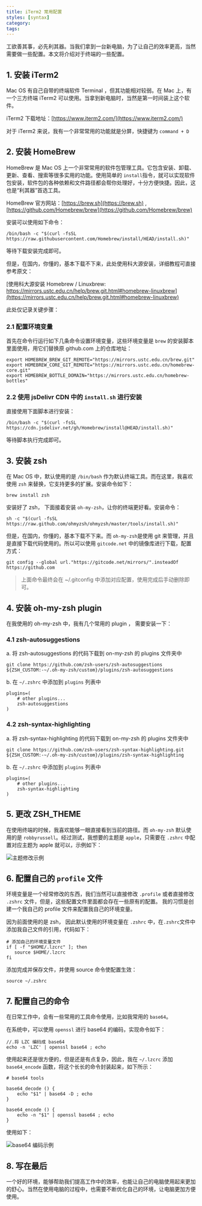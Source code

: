```yaml
---
title: iTerm2 常用配置
styles: [syntax]
category:
tags:
---
```


工欲善其事，必先利其器。当我们拿到一台新电脑，为了让自己的效率更高，当然需要做一些配置。本文将介绍对于终端的一些配置。


## 1. 安装 iTerm2

Mac OS 有自己自带的终端软件 Terminal ，但其功能相对较弱。在 Mac 上，有一个三方终端 iTerm2 可以使用。当拿到新电脑时，当然是第一时间装上这个软件。

iTerm2 下载地址：[https://www.iterm2.com/](https://www.iterm2.com/)

对于 iTerm2 来说，我有一个非常常用的功能就是分屏，快捷键为 `command + D`



## 2. 安装 HomeBrew

HomeBrew 是 Mac OS 上一个非常常用的软件包管理工具。它包含安装、卸载、更新、查看、搜索等很多实用的功能。使用简单的 `install`指令，就可以实现软件包安装，软件包的各种依赖和文件路径都会帮你处理好，十分方便快捷。因此，这也是“利其器”首选工具。

HomeBrew 官方网站：[https://brew.sh](https://brew.sh) , [https://github.com/Homebrew/brew](https://github.com/Homebrew/brew)

安装可以使用如下命令：

```shell
/bin/bash -c "$(curl -fsSL https://raw.githubusercontent.com/Homebrew/install/HEAD/install.sh)"
```

等待下载安装完成即可。

但是，在国内，你懂的，基本下载不下来，此处使用科大源安装，详细教程可直接参考原文：

[使用科大源安装 Homebrew / Linuxbrew: https://mirrors.ustc.edu.cn/help/brew.git.html#homebrew-linuxbrew](https://mirrors.ustc.edu.cn/help/brew.git.html#homebrew-linuxbrew)

此处仅记录关键步骤：

### 2.1 配置环境变量

首先在命令行运行如下几条命令设置环境变量，这些环境变量是 `brew` 的安装脚本里面使用，用它们替换原 github.com 上的仓库地址：

```shell
export HOMEBREW_BREW_GIT_REMOTE="https://mirrors.ustc.edu.cn/brew.git"
export HOMEBREW_CORE_GIT_REMOTE="https://mirrors.ustc.edu.cn/homebrew-core.git"
export HOMEBREW_BOTTLE_DOMAIN="https://mirrors.ustc.edu.cn/homebrew-bottles"
```

### 2.2 使用  jsDelivr CDN 中的 `install.sh` 进行安装

 直接使用下面脚本进行安装：

```shell 
/bin/bash -c "$(curl -fsSL https://cdn.jsdelivr.net/gh/Homebrew/install@HEAD/install.sh)"
```

等待脚本执行完成即可。



## 3. 安装 zsh

在 Mac OS 中，默认使用的是 `/bin/bash` 作为默认终端工具。而在这里，我喜欢使用 `zsh` 来替换，它支持更多的扩展。安装命令如下： 

```shell
brew install zsh	
```

安装好了 zsh， 下面接着安装 `oh-my-zsh`，让你的终端更好看。安装命令：

```shell
sh -c "$(curl -fsSL https://raw.github.com/ohmyzsh/ohmyzsh/master/tools/install.sh)"
```

但是，在国内，你懂的，基本下载不下来。而 `oh-my-zsh`是使用 git 来管理，并且是直接下载代码使用的。所以可以使用 `gitcode.net` 中的镜像库进行下载，配置方式：

```
git config --global url."https://gitcode.net/mirrors/".insteadOf https://github.com
```

> 上面命令最终会在 ~/.gitconfig 中添加对应配置，使用完成后手动删除即可。



## 4. 安装 oh-my-zsh plugin 

在我使用的 oh-my-zsh 中，我有几个常用的 plugin ， 需要安装一下：

### 4.1 zsh-autosuggestions

a. 将 zsh-autosuggestions 的代码下载到 on-my-zsh 的 plugins 文件夹中

```shell
git clone https://github.com/zsh-users/zsh-autosuggestions ${ZSH_CUSTOM:-~/.oh-my-zsh/custom}/plugins/zsh-autosuggestions
```

b. 在 `~/.zshrc` 中添加到 `plugins` 列表中

```
plugins=( 
    # other plugins...
    zsh-autosuggestions
)
```



### 4.2 zsh-syntax-highlighting

a. 将 zsh-syntax-highlighting 的代码下载到 on-my-zsh 的 plugins 文件夹中

```shell
git clone https://github.com/zsh-users/zsh-syntax-highlighting.git ${ZSH_CUSTOM:-~/.oh-my-zsh/custom}/plugins/zsh-syntax-highlighting
```

b. 在 `~/.zshrc` 中添加到 `plugins` 列表中

```
plugins=( 
    # other plugins...
    zsh-syntax-highlighting
)
```



## 5. 更改 ZSH_THEME

在使用终端的时候，我喜欢能够一眼直接看到当前的路径。而 `oh-my-zsh` 默认使用的是 `robbyrussell`。经过测试，我想要的主题是 `apple`，只需要在 `.zshrc` 中配置对应主题为 apple 就可以，示例如下：

![主题修改示例](https://img-blog.csdnimg.cn/cdf5701da677489d8effbe2a15b8b9fb.png)



## 6. 配置自己的 `profile` 文件

环境变量是一个经常修改的东西，我们当然可以直接修改 `.profile` 或者直接修改 `.zshrc` 文件，但是，这些配置文件里面都会存在一些原有的配置。 我的习惯是创建一个我自己的 profile 文件来配置我自己的环境变量。

因为前面使用的是 zsh， 因此默认使用的环境变量在 `.zshrc` 中，在`.zshrc`文件中添加我自己文件的引用，代码如下： 

```shell
# 添加自己的环境变量文件
if [ -f "$HOME/.lzcrc" ]; then
   source $HOME/.lzcrc
fi
```

添加完成并保存文件，并使用 source 命令使配置生效：

```shell
source ~/.zshrc
```



## 7. 配置自己的命令

在日常工作中，会有一些常用的工具命令使用，比如我常用的 `base64`。

在系统中，可以使用 `openssl` 进行 base64 的编码，实现命令如下：

```shell
//.将 LZC 编码成 base64
echo -n 'LZC' | openssl base64 ; echo
```

使用起来还是很方便的，但是还是有点复杂，因此，我在 `~/.lzcrc` 添加 `base64_encode` 函数，将这个长长的命令封装起来，如下所示：

```shell
# base64 tools

base64_decode () {
	echo "$1" | base64 -D ; echo
}

base64_encode () {
	echo -n "$1" | openssl base64 ; echo
}
```

使用如下：

![base64 编码示例](https://img-blog.csdnimg.cn/7000c6905d684d48baf6de60afb5a97e.png)



## 8. 写在最后

一个好的环境，能够帮助我们提高工作中的效率，也能让自己的电脑使用起来更加的舒心。当然在使用电脑的过程中，也需要不断优化自己的环境，让电脑更加方便使用。


